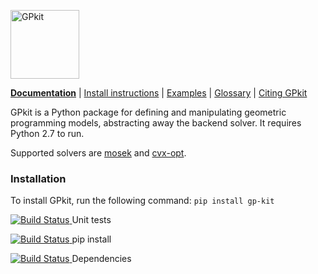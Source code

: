 [<img src="http://gpkit.rtfd.org/en/latest/_images/gplogo.png" width=110 alt="GPkit" />](http://gpkit.readthedocs.org/)

**[Documentation](http://gpkit.readthedocs.org/)** | [Install instructions](http://gpkit.readthedocs.org/en/latest/installation.html) | [Examples](http://gpkit.readthedocs.org/en/latest/examples.html) | [Glossary](https://gpkit.readthedocs.io/en/latest/autodoc/gpkit.html) | [Citing GPkit](http://gpkit.readthedocs.org/en/latest/citinggpkit.html)

GPkit is a Python package for defining and manipulating
geometric programming models,
abstracting away the backend solver.
It requires Python 2.7 to run.



Supported solvers are
[mosek](http://mosek.com)
and [cvx-opt](http://cvxopt.org/).








### Installation
To install GPkit, run the following command:
`pip install gp-kit`






[
![Build Status](https://acdl.mit.edu/csi/buildStatus/icon?job=CE_gpkit_Push_unit_tests)
](https://acdl.mit.edu/csi/view/convex%20engineering/job/CE_gpkit_Push_unit_tests/) Unit tests


[
![Build Status](https://acdl.mit.edu/csi/buildStatus/icon?job=CE_gpkit_Install)
](https://acdl.mit.edu/csi/view/convex%20engineering/job/CE_gpkit_Install/) pip install


[
![Build Status](https://acdl.mit.edu/csi/buildStatus/icon?job=CE_gpkit_Push_dependency_tests)
](https://acdl.mit.edu/csi/view/convex%20engineering/job/CE_gpkit_Push_dependency_tests/) Dependencies
